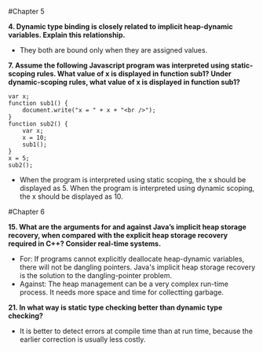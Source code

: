 #Chapter 5

**4. Dynamic type binding is closely related to implicit heap-dynamic variables. Explain this relationship.**
- They both are bound only when they are assigned values.

**7. Assume the following Javascript program was interpreted using static-scoping rules. What value of x is displayed in function sub1? Under dynamic-scoping rules, what value of x is displayed in function sub1?**
```
var x;
function sub1() {
    document.write("x = " + x + "<br />");
}
function sub2() {
    var x;
    x = 10;
    sub1();
}
x = 5;
sub2();
```
- When the program is interpreted using static scoping, the x should be displayed as 5. When the program is interpreted using dynamic scoping, the x should be displayed as 10.

#Chapter 6

**15. What are the arguments for and against Java’s implicit heap storage recovery, when compared with the explicit heap storage recovery required in C++? Consider real-time systems.**
- For: If programs cannot explicitly deallocate heap-dynamic variables, there will not be dangling pointers. Java's implicit heap storage recovery is the solution to the dangling-pointer problem.
- Against: The heap management can be a very complex run-time process. It needs more space and time for collectting garbage.



**21. In what way is static type checking better than dynamic type checking?**

- It is better to detect errors at compile time than at run time, because the earlier correction is usually less costly.
